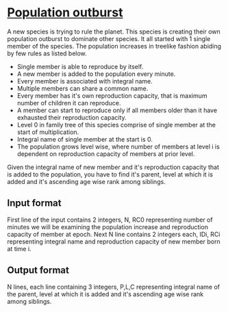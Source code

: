 # [Population outburst][link]

A new species is trying to rule the planet. This species is creating their own population outburst to dominate other species. It all started with 1 single member of the species. The population increases in treelike fashion abiding by few rules as listed below.

- Single member is able to reproduce by itself.
- A new member is added to the population every minute.
- Every member is associated with integral name.
- Multiple members can share a common name.
- Every member has it's own reproduction capacity, that is maximum number of children it can reproduce.
- A member can start to reproduce only if all members older than it have exhausted their reproduction capacity.
- Level 0 in family tree of this species comprise of single member at the start of multiplication.
- Integral name of single member at the start is 0.
- The population grows level wise, where number of members at level i is dependent on reproduction capacity of members at prior level.

Given the integral name of new member and it's reproduction capacity that is added to the population, you have to find it's parent, level at which it is added and it's ascending age wise rank among siblings.

## Input format

First line of the input contains 2 integers, N, RC0 representing number of minutes we will be examining the population increase and reproduction capacity of member at epoch. Next N line contains 2 integers each, IDi, RCi representing integral name and reproduction capacity of new member born at time i.

## Output format

N lines, each line containing 3 integers, P,L,C representing integral name of the parent, level at which it is added and it's ascending age wise rank among siblings.

[link]: https://www.hackerearth.com/practice/data-structures/trees/binary-and-nary-trees/practice-problems/algorithm/population-outburst-7db5d39a/
